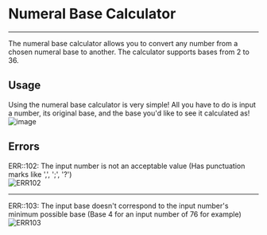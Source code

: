 # Numeral Base Calculator

------------------------------------------------------------------------

The numeral base calculator allows you to convert any number from a chosen numeral base to another. The calculator supports bases from 2 to 36.

## Usage  

Using the numeral base calculator is very simple! All you have to do is input a number, its original base, and the base you'd like to see it calculated as!  
![image](https://user-images.githubusercontent.com/55959375/120174973-fd95a580-c205-11eb-872b-bd59152b4810.png)

## Errors

ERR::102: The input number is not an acceptable value (Has punctuation marks like ',', ';', '?')  
![ERR102](https://user-images.githubusercontent.com/55959375/120174428-60d30800-c205-11eb-9917-34d911bd714d.PNG)  

-------

ERR::103: The input base doesn't correspond to the input number's minimum possible base (Base 4 for an input number of 76 for example)  
![ERR103](https://user-images.githubusercontent.com/55959375/120174462-692b4300-c205-11eb-9212-785d4583f089.PNG)  
